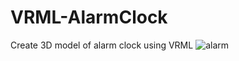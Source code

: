 # VRML-AlarmClock
Create 3D model of alarm clock using VRML
![alarm](https://user-images.githubusercontent.com/41731559/64948186-b2f0c000-d8a0-11e9-9038-23540d571931.PNG)
